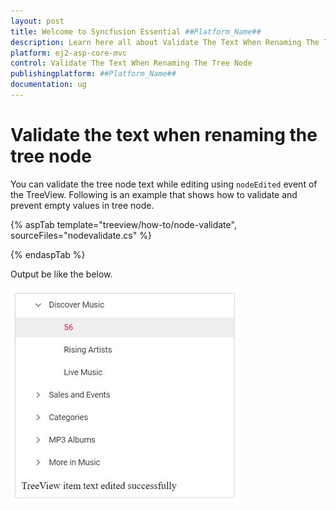 ```yaml
---
layout: post
title: Welcome to Syncfusion Essential ##Platform_Name##
description: Learn here all about Validate The Text When Renaming The Tree Node of Syncfusion Essential ##Platform_Name## widgets based on HTML5 and jQuery.
platform: ej2-asp-core-mvc
control: Validate The Text When Renaming The Tree Node
publishingplatform: ##Platform_Name##
documentation: ug
---
```


# Validate the text when renaming the tree node

You can validate the tree node text while editing using `nodeEdited` event of the TreeView. Following is an example that shows how to validate and prevent empty values in tree node.

{% aspTab template="treeview/how-to/node-validate", sourceFiles="nodevalidate.cs" %}

{% endaspTab %}

Output be like the below.

![TreeView Sample](../images/renaming-tree.PNG)
